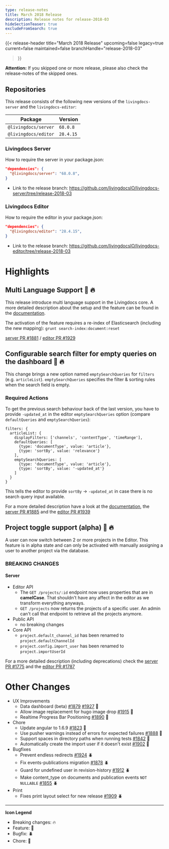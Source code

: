 ```yaml
---
type: release-notes
title: March 2018 Release
description: Release notes for release-2018-03
hideSectionTeaser: true
excludeFromSearch: true
---
```


{{< release-header 
  title="March 2018 Release"
  upcoming=false
  legacy=true
  current=false
  maintained=false
  branchHandle="release-2018-03"
>}}

**Attention:** If you skipped one or more release, please also check the release-notes of the skipped ones.

## Repositories

This release consists of the following new versions of the `livingdocs-server` and the `livingdocs-editor`:

Package | Version
--- | ---
`@livingdocs/server` | `68.0.8`
`@livingdocs/editor` | `28.4.15`

### Livingdocs Server

How to require the server in your package.json:

```json
"dependencies": {
  "@livingdocs/server": "68.0.8",
}
```

- Link to the release branch:
  https://github.com/livingdocsIO/livingdocs-server/tree/release-2018-03

### Livingdocs Editor

How to require the editor in your package.json:

```json
"dependencies": {
  "@livingdocs/editor": "28.4.15",
}
```

- Link to the release branch:
  https://github.com/livingdocsIO/livingdocs-editor/tree/release-2018-03

# Highlights

## Multi Language Support :gift: :fire:

This release introduce multi language support in the Livingdocs core. A more detailed description about the setup and the feature can be found in the [documentation](https://docs.livingdocs.io/walkthroughs/setup_multilanguage.html).

The activation of the feature requires a re-index of Elasticsearch (including the new mapping): `grunt search-index:document:reset`

[server PR #1881](https://github.com/livingdocsIO/livingdocs-server/pull/1881) / [editor PR #1929](https://github.com/livingdocsIO/livingdocs-editor/pull/1929)

## Configurable search filter for empty queries on the dashboard :gift: :fire:

This change brings a new option named `emptySearchQueries` for `filters` (e.g. `articleList`). `emptySearchQueries` specifies the filter & sorting rules when the search field is empty.


### Required Actions

To get the previous search behaviour back of the last version, you have to provide `-updated_at` in the editor `emptySearchQueries` option (compare `defaultQueries` and `emptySearchQueries`):
```
filters: {
  articleList: {
    displayFilters: ['channels', 'contentType', 'timeRange'],
    defaultQueries: [
      {type: 'documentType', value: 'article'},
      {type: 'sortBy', value: 'relevance'}
    ],
    emptySearchQueries: [
      {type: 'documentType', value: 'article'},
      {type: 'sortBy', value: '-updated_at'}
    ]
  }
}
```

This tells the editor to provide `sortBy` -> `-updated_at` in case there is no search query input available.


For a more detailed description have a look at the [documentation](https://docs.livingdocs.io/reference-docs/editor-configuration/search-filters.html), the [server PR #1885](https://github.com/livingdocsIO/livingdocs-server/pull/1885) and the [editor PR #1939](https://github.com/livingdocsIO/livingdocs-editor/pull/1939)


## Project toggle support (alpha) :gift: :fire:

A user can now switch between 2 or more projects in the Editor. This feature is in alpha state and can only be activated with manually assigning a user to another project via the database.

### BREAKING CHANGES

#### Server
* Editor API
  * The `GET /projects/:id` endpoint now uses properties that are in **camelCase**.
   That shouldn't have any affect in the editor as we transform everything anyways.
  * `GET /projects` now returns the projects of a specific user.
    An admin can't call that endpoint to retrieve all the projects anymore.
* Public API
  * no breaking changes
* Core API
  * `project.default_channel_id` has been renamed to `project.defaultChannelId`
  * `project.config.import_user` has been renamed to `project.importUserId`

For a more detailed description (including deprecations) check the [server PR #1775](https://github.com/livingdocsIO/livingdocs-server/pull/1775) and the [editor PR #1787](https://github.com/livingdocsIO/livingdocs-editor/pull/1787)


# Other Changes

* UX Improvements
  * Data dashboard (beta) [#1879](https://github.com/livingdocsIO/livingdocs-server/pull/1879) [#1927](https://github.com/livingdocsIO/livingdocs-editor/pull/1927) :gift:
  * Allow image replacement for hugo image drop [#1915](https://github.com/livingdocsIO/livingdocs-editor/pull/1915) :gift:
  * Realtime Progress Bar Positioning [#1890](https://github.com/livingdocsIO/livingdocs-editor/pull/1890) :wrench:
* Chore
  * Update angular to 1.6.9 [#1823](https://github.com/livingdocsIO/livingdocs-editor/pull/1823) :wrench:
  * Use pusher warnings instead of errors for expected failures [#1888](https://github.com/livingdocsIO/livingdocs-editor/pull/1888) :wrench:
  * Support spaces in directory paths when running tests [#1842](https://github.com/livingdocsIO/livingdocs-server/pull/1842) :wrench:
  * Automatically create the import user if it doesn't exist [#1902](https://github.com/livingdocsIO/livingdocs-server/pull/1902) :wrench:
* Bugfixes
  * Prevent endless redirects  [#1924](https://github.com/livingdocsIO/livingdocs-editor/pull/1924) :beetle:
  * Fix events-publications migration [#1878](https://github.com/livingdocsIO/livingdocs-server/pull/1878) :beetle:
  * Guard for undefined user in revision-history [#1912](https://github.com/livingdocsIO/livingdocs-editor/pull/1912) :beetle:
  * Make content_type on documents and publication events `NOT NULLABLE` [#1855](https://github.com/livingdocsIO/livingdocs-server/pull/1855) :beetle:
* Print
  * Fixes print layout select for new release [#1909](https://github.com/livingdocsIO/livingdocs-editor/pull/1909) :beetle:
---

  **Icon Legend**

  * Breaking changes: :fire:
  * Feature: :gift:
  * Bugfix: :beetle:
  * Chore: :wrench:

